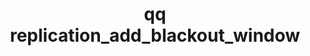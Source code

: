 ---
category: replication
command: replication_add_blackout_window
keywords: qq, qq_cli, replication_add_blackout_window
optional_options:
- alternate: []
  help: Unique identifier of the source replication relationship.
  name: --id
  required: true
- alternate: []
  help: The 24 hour time of day start time for the blackout window (e.g. 15:30). Time
    is always in the timezone configured on the specified source replication relationship.
  name: --start-time
  required: true
- alternate: []
  help: The 24 hour time of day end time for the blackout window (e.g. 18:30) -- on
    the following day if earlier than the --start-time parameter.
  name: --end-time
  required: true
- alternate: []
  help: Days of the week the window applies to. Comma separated list (e.g. MON,TUE,WED,THU,FRI,SAT,SUN)
    or ALL.
  name: --days-of-week
  required: true
permalink: /qq-cli-command-guide/replication/replication_add_blackout_window.html
positional_options: []
sidebar: qq_cli_command_reference_sidebar
summary: This section explains how to use the <code>qq replication_add_blackout_window</code>
  command.
synopsis: Add a blackout window to the specified source replication relationship.
title: qq replication_add_blackout_window
usage: qq replication_add_blackout_window [-h] --id ID --start-time START_TIME --end-time
  END_TIME --days-of-week DAYS_OF_WEEK
zendesk_source: qq CLI Command Guide

---